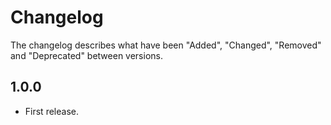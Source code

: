 # Changelog

The changelog describes what have been "Added", "Changed", "Removed" and "Deprecated" between versions. 

## 1.0.0

- First release. 
